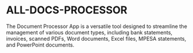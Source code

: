 # ALL-DOCS-PROCESSOR
The Document Processor App is a versatile tool designed to streamline the management of various document types, including bank statements, invoices, scanned PDFs, Word documents, Excel files, MPESA statements, and PowerPoint documents. 

